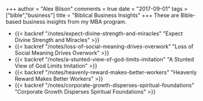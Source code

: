 +++
author = "Alex Bilson"
comments = true
date = "2017-09-01"
tags = ["bible","business"]
title = "Biblical Business Insights"
+++
These are Bible-based business insights from my MBA program.

- {{< backref "/notes/expect-divine-strength-and-miracles" "Expect Divine Strength and Miracles" >}}
- {{< backref "/notes/loss-of-social-meaning-drives-overwork" "Loss of Social Meaning Drives Overwork" >}}
- {{< backref "/notes/a-stunted-view-of-god-limits-imitation" "A Stunted View of God Limits Imitation" >}}
- {{< backref "/notes/heavenly-reward-makes-better-workers" "Heavenly Reward Makes Better Workers" >}}
- {{< backref "/notes/corporate-growth-disperses-spiritual-foundations" "Corporate Growth Disperses Spiritual Foundations" >}}
